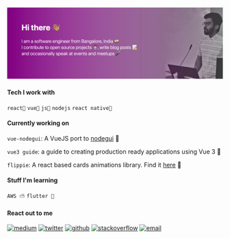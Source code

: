[![banner](./banner.png)](https://shubhamzanwar.github.io)

#### Tech I work with

```react💙``` ```vue💚``` ```js💛``` ```nodejs``` ```react native📱```

#### Currently working on

```vue-nodegui```: A VueJS port to [nodegui](https://github.com/nodegui/nodegui) 🥳

```vue3 guide```: a guide to creating production ready applications using Vue 3 📖

```flippie```: A react based cards animations library. Find it [here](https://github.com/flipspace/flippie) 🧩

#### Stuff I'm learning

```AWS ⛅️``` ```flutter 🎯```

#### React out to me 

[![medium](https://img.shields.io/badge/-grey?logo=medium&style=for-the-badge)](https://medium.com/@zanwar.shubham) [![twitter](https://img.shields.io/badge/-grey?logo=twitter&style=for-the-badge)](https://twitter.com/szanwar22) [![github](https://img.shields.io/badge/-grey?logo=github&style=for-the-badge)](https://github.com/shubhamzanwar) [![stackoverflow](https://img.shields.io/badge/-grey?logo=stackoverflow&style=for-the-badge)](https://stackoverflow.com/users/5301597/sershubham) [![email](https://img.shields.io/badge/-grey?logo=gmail&style=for-the-badge)](mailto:zanwar.shubham@gmail.com)